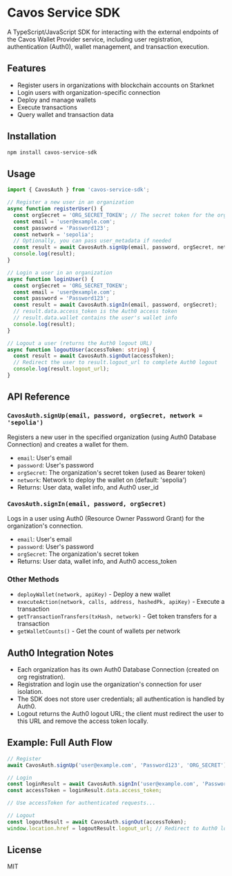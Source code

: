 # Cavos Service SDK

A TypeScript/JavaScript SDK for interacting with the external endpoints of the Cavos Wallet Provider service, including user registration, authentication (Auth0), wallet management, and transaction execution.

## Features
- Register users in organizations with blockchain accounts on Starknet
- Login users with organization-specific connection
- Deploy and manage wallets
- Execute transactions
- Query wallet and transaction data

## Installation

```bash
npm install cavos-service-sdk
```

## Usage

```typescript
import { CavosAuth } from 'cavos-service-sdk';

// Register a new user in an organization
async function registerUser() {
  const orgSecret = 'ORG_SECRET_TOKEN'; // The secret token for the organization
  const email = 'user@example.com';
  const password = 'Password123';
  const network = 'sepolia';
  // Optionally, you can pass user_metadata if needed
  const result = await CavosAuth.signUp(email, password, orgSecret, network);
  console.log(result);
}

// Login a user in an organization
async function loginUser() {
  const orgSecret = 'ORG_SECRET_TOKEN';
  const email = 'user@example.com';
  const password = 'Password123';
  const result = await CavosAuth.signIn(email, password, orgSecret);
  // result.data.access_token is the Auth0 access token
  // result.data.wallet contains the user's wallet info
  console.log(result);
}

// Logout a user (returns the Auth0 logout URL)
async function logoutUser(accessToken: string) {
  const result = await CavosAuth.signOut(accessToken);
  // Redirect the user to result.logout_url to complete Auth0 logout
  console.log(result.logout_url);
}
```

## API Reference

### `CavosAuth.signUp(email, password, orgSecret, network = 'sepolia')`
Registers a new user in the specified organization (using Auth0 Database Connection) and creates a wallet for them.
- `email`: User's email
- `password`: User's password
- `orgSecret`: The organization's secret token (used as Bearer token)
- `network`: Network to deploy the wallet on (default: 'sepolia')
- Returns: User data, wallet info, and Auth0 user_id

### `CavosAuth.signIn(email, password, orgSecret)`
Logs in a user using Auth0 (Resource Owner Password Grant) for the organization's connection.
- `email`: User's email
- `password`: User's password
- `orgSecret`: The organization's secret token
- Returns: User data, wallet info, and Auth0 access_token

### Other Methods
- `deployWallet(network, apiKey)` - Deploy a new wallet
- `executeAction(network, calls, address, hashedPk, apiKey)` - Execute a transaction
- `getTransactionTransfers(txHash, network)` - Get token transfers for a transaction
- `getWalletCounts()` - Get the count of wallets per network

## Auth0 Integration Notes
- Each organization has its own Auth0 Database Connection (created on org registration).
- Registration and login use the organization's connection for user isolation.
- The SDK does not store user credentials; all authentication is handled by Auth0.
- Logout returns the Auth0 logout URL; the client must redirect the user to this URL and remove the access token locally.

## Example: Full Auth Flow

```typescript
// Register
await CavosAuth.signUp('user@example.com', 'Password123', 'ORG_SECRET');

// Login
const loginResult = await CavosAuth.signIn('user@example.com', 'Password123', 'ORG_SECRET');
const accessToken = loginResult.data.access_token;

// Use accessToken for authenticated requests...

// Logout
const logoutResult = await CavosAuth.signOut(accessToken);
window.location.href = logoutResult.logout_url; // Redirect to Auth0 logout
```

## License
MIT